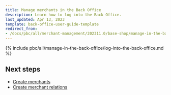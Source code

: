 ```yaml
---
title: Manage merchants in the Back Office
description: Learn how to log into the Back Office.
last_updated: Apr 13, 2023
template: back-office-user-guide-template
redirect_from:
- /docs/pbc/all/merchant-management/202311.0/base-shop/manage-in-the-back-office/log-into-the-back-office.html
---
```


{% include pbc/all/manage-in-the-back-office/log-into-the-back-office.md %} <!-- To edit, see /_includes/pbc/all/manage-in-the-back-office/log-into-the-back-office.md -->

## Next steps

* [Create merchants](/docs/pbc/all/merchant-management/{{page.version}}/base-shop/manage-in-the-back-office/create-merchants.html)
* [Create merchant relations](/docs/pbc/all/merchant-management/{{page.version}}/base-shop/manage-in-the-back-office/create-merchant-relations.html)
